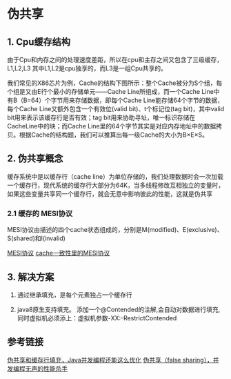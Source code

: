 # 伪共享

## 1. Cpu缓存结构

由于Cpu和内存之间的处理速度差距，所以在cpu和主存之间又包含了三级缓存，L1,L2,L3 其中L1,L2是cpu独享的，而L3是一组Cpu共享的。

我们常见的X86芯片为例，Cache的结构下图所示：整个Cache被分为S个组，每个组是又由E行个最小的存储单元——Cache Line所组成，而一个Cache Line中有B（B=64）个字节用来存储数据，即每个Cache Line能存储64个字节的数据，每个Cache Line又额外包含一个有效位(valid bit)、t个标记位(tag bit)，其中valid bit用来表示该缓存行是否有效；tag bit用来协助寻址，唯一标识存储在CacheLine中的块；而Cache Line里的64个字节其实是对应内存地址中的数据拷贝。根据Cache的结构题，我们可以推算出每一级Cache的大小为B×E×S。

## 2. 伪共享概念

缓存系统中是以缓存行（cache line）为单位存储的，我们处理数据时会一次加载一个缓存行，现代系统的缓存行大部分为64K，当多线程修改互相独立的变量时，如果这些变量共享同一个缓存行，就会无意中影响彼此的性能，这就是伪共享

### 2.1 缓存的 MESI协议

MESI协议由描述的四个cache状态组成的，分别是M(modified)、E(exclusive)、S(shared)和I(invalid)

[MESI协议](https://zh.wikipedia.org/wiki/MESI%E5%8D%8F%E8%AE%AE)
[cache一致性里的MESI协议](https://juejin.im/post/5da33288518825646c50f18c)


## 3. 解决方案  

1. 通过继承填充，是每个元素独占一个缓存行

2. java8原生支持填充。 添加一个@Contended的注解,会自动对数据进行填充, 同时虚拟机必须添上：虚拟机参数-XX:-RestrictContended


## 参考链接

[伪共享和缓存行填充，Java并发编程还能这么优化](https://yq.aliyun.com/articles/609962)
[伪共享（false sharing），并发编程无声的性能杀手](https://www.cnblogs.com/cyfonly/p/5800758.html)